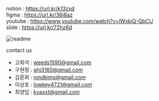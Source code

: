 notion : https://url.kr/k13zxd  
figma : https://url.kr/36i8az  
youtube : https://www.youtube.com/watch?v=lWxkiQ-QbCU  
slide : https://url.kr/72hz6d  



![readme](https://user-images.githubusercontent.com/96563128/163097835-c3fb3e03-256c-4280-87a5-6bff46338e19.png)




contact us  
- 고희석 : weeds1590@gmail.com  
- 구현정 : ghj3160@gmail.com  
- 김훈희 : nmdkims@gmail.com  
- 이상호 : lowkey4721@gmail.com  
- 최양임 : kyaxxt@gmail.com  
